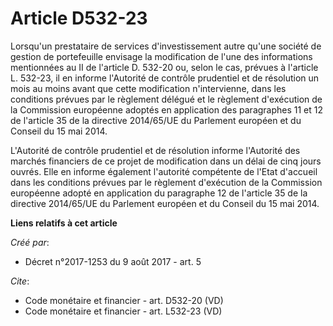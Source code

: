 # Article D532-23

Lorsqu'un prestataire de services d'investissement autre qu'une société de gestion de portefeuille envisage la modification
de l'une des informations mentionnées au II de l'article D. 532-20 ou, selon le cas, prévues à l'article L. 532-23, il en
informe l'Autorité de contrôle prudentiel et de résolution un mois au moins avant que cette modification n'intervienne, dans
les conditions prévues par le règlement délégué et le règlement d'exécution de la Commission européenne adoptés en
application des paragraphes 11 et 12 de l'article 35 de la directive 2014/65/UE du Parlement européen et du Conseil du 15 mai
2014.

L'Autorité de contrôle prudentiel et de résolution informe l'Autorité des marchés financiers de ce projet de modification
dans un délai de cinq jours ouvrés. Elle en informe également l'autorité compétente de l'Etat d'accueil dans les conditions
prévues par le règlement d'exécution de la Commission européenne adopté en application du paragraphe 12 de l'article 35 de la
directive 2014/65/UE du Parlement européen et du Conseil du 15 mai 2014.

**Liens relatifs à cet article**

_Créé par_:

  - Décret n°2017-1253 du 9 août 2017 - art. 5

_Cite_:

  - Code monétaire et financier - art. D532-20 (VD)
  - Code monétaire et financier - art. L532-23 (VD)
